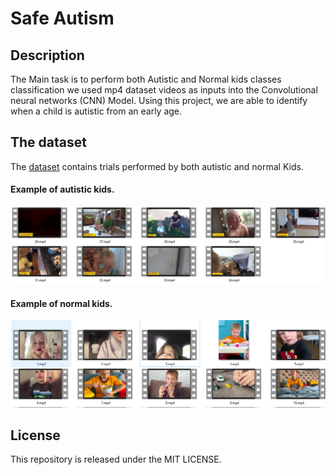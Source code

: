 # Safe Autism

## Description
The Main task is to perform both Autistic and Normal kids classes classification we used mp4 dataset videos as inputs into  the  Convolutional neural networks (CNN) Model.
Using this project, we are able to identify when a child is autistic from an early age. 

## The dataset
The [dataset]([https://pavis.iit.it/index.php/datasets/autism-spectrum-disorder-detection-dataset](https://drive.google.com/drive/folders/1N-bNh1waxe3KTS5tPWTKNeDPlOXQ48FU?fbclid=IwAR1y9WJhDdMRE7ww1fHCluh2BvqD4DVpdH1NnhKpuT2JjgKDDKtEAna12wQ)) contains trials performed by both autistic  and normal Kids.

#### Example of autistic kids.
![alt text](aut.PNG)

#### Example of normal kids.
![alt text](nrml.PNG)



## License
This repository is released under the MIT LICENSE.
